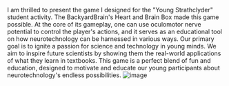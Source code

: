 I am thrilled to present the game I designed for the "Young Strathclyder" student activity. The BackyardBrain's Heart and Brain Box made this game possible. At the core of its gameplay, one can use oculomotor nerve potential to control the player's actions, and it serves as an educational tool on how neurotechnology can be harnessed in various ways.
Our primary goal is to ignite a passion for science and technology in young minds. We aim to inspire future scientists by showing them the real-world applications of what they learn in textbooks. This game is a perfect blend of fun and education, designed to motivate and educate our young participants about neurotechnology's endless possibilities.
![image](https://github.com/yurier/NeuronCatcherGame/assets/9864082/fa6004d7-1629-41aa-9d6a-6d9828d7a447)

